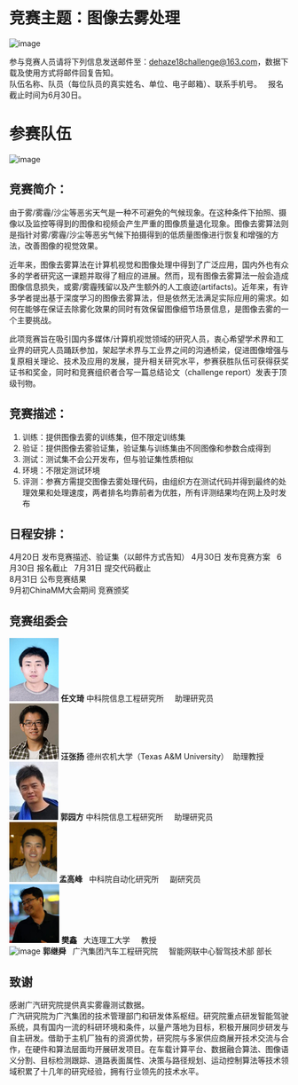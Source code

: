 # 竞赛主题：图像去雾处理
![image](https://raw.githubusercontent.com/rwenqi/test.github.com/master/dehazing.png)  

参与竞赛人员请将下列信息发送邮件至：dehaze18challenge@163.com，数据下载及使用方式将邮件回复告知。  
队伍名称、队员（每位队员的真实姓名、单位、电子邮箱）、联系手机号。  
报名截止时间为6月30日。

# 参赛队伍
![image](https://raw.githubusercontent.com/rwenqi/ChinaMM18dehazing/master/teamlist.png)   

## 竞赛简介：
由于雾/雾霾/沙尘等恶劣天气是一种不可避免的气候现象。在这种条件下拍照、摄像以及监控等得到的图像和视频会产生严重的图像质量退化现象。图像去雾算法则是指针对雾/雾霾/沙尘等恶劣气候下拍摄得到的低质量图像进行恢复和增强的方法，改善图像的视觉效果。  

近年来，图像去雾算法在计算机视觉和图像处理中得到了广泛应用，国内外也有众多的学者研究这一课题并取得了相应的进展。然而，现有图像去雾算法一般会造成图像信息损失，或雾/雾霾残留以及产生额外的人工痕迹(artifacts)。近年来，有许多学者提出基于深度学习的图像去雾算法，但是依然无法满足实际应用的需求。如何在能够在保证去除雾化效果的同时有效保留图像细节场景信息，是图像去雾的一个主要挑战。  

此项竞赛旨在吸引国内多媒体/计算机视觉领域的研究人员，衷心希望学术界和工业界的研究人员踊跃参加，架起学术界与工业界之间的沟通桥梁，促进图像增强与复原相关理论、技术及应用的发展，提升相关研究水平，参赛获胜队伍可获得获奖证书和奖金，同时和竞赛组织者合写一篇总结论文（challenge report）发表于顶级刊物。  

## 竞赛描述：
1. 训练：提供图像去雾的训练集，但不限定训练集  
2. 验证：提供图像去雾验证集，验证集与训练集由不同图像和参数合成得到  
3. 测试：测试集不会公开发布，但与验证集性质相似  
4. 环境：不限定测试环境  
5. 评测：参赛方需提交图像去雾处理代码，由组织方在测试代码并得到最终的处理效果和处理速度，两者排名均靠前者为优胜，所有评测结果均在网上及时发布

## 日程安排：
4月20日 发布竞赛描述、验证集（以邮件方式告知）
4月30日 发布竞赛方案  
6月30日 报名截止  
7月31日 提交代码截止  
8月31日 公布竞赛结果  
9月初ChinaMM大会期间 竞赛颁奖

## 竞赛组委会
![image](https://raw.githubusercontent.com/rwenqi/cc1.github.com/master/180.png)
**任文琦**  中科院信息工程研究所 &nbsp; &nbsp; 助理研究员  
![image](https://raw.githubusercontent.com/rwenqi/cc1.github.com/master/zhangyang.png)
**汪张扬** 德州农机大学（Texas A&M University）  助理教授  
![image](https://raw.githubusercontent.com/rwenqi/cc1.github.com/master/yuanfang.png)
**郭园方**  中科院信息工程研究所 &nbsp; &nbsp; 助理研究员  
![image](https://raw.githubusercontent.com/rwenqi/cc1.github.com/master/gaofeng.png)
**孟高峰**  &nbsp;  中科院自动化研究所 &nbsp; &nbsp; 副研究员  
![image](https://raw.githubusercontent.com/rwenqi/cc1.github.com/master/fanxin.png)
**樊鑫**  &nbsp;  大连理工大学 &nbsp; &nbsp; 教授  
![image](https://raw.githubusercontent.com/rwenqi/test.github.com/master/jishun.png) 
**郭继舜**  &nbsp;  广汽集团汽车工程研究院  &nbsp; &nbsp; 智能网联中心智驾技术部 部长

## 致谢
感谢广汽研究院提供真实雾霾测试数据。  
广汽研究院为广汽集团的技术管理部门和研发体系枢纽。研究院重点研发智能驾驶系统，具有国内一流的科研环境和条件，以量产落地为目标，积极开展同步研发与自主研发。借助于主机厂独有的资源优势，研究院与多家供应商展开技术交流与合作，在硬件和算法层面均开展研发项目。在车载计算平台、数据融合算法、图像语义分割、目标检测跟踪、道路表面属性、决策与路径规划、运动控制算法等技术领域积累了十几年的研究经验，拥有行业领先的技术水平。
